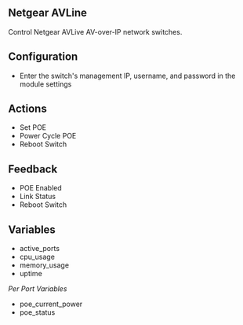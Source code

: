 ## Netgear AVLine

Control Netgear AVLive AV-over-IP network switches.

## Configuration

- Enter the switch's management IP, username, and password in the module settings

## Actions

- Set POE
- Power Cycle POE
- Reboot Switch

## Feedback

- POE Enabled
- Link Status
- Reboot Switch

## Variables

- active_ports
- cpu_usage
- memory_usage
- uptime

_Per Port Variables_

- poe_current_power
- poe_status

